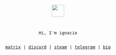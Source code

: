 <p align="center">
	<img width="40" src="https://github.githubassets.com/images/spinners/octocat-spinner-64.gif">
</p>

 </br>
<p align="center">
<samp>
Hi, I'm ignacio
</samp>
</br></br>
</p>
<samp>
<p align="center">
<a href="@igna.matrix.org">matrix</a> | <a href="https://discord.com/users/883329546517110876">discord</a> | <a href="https://steamcommunity.com/id/nulIed">steam</a> | <a href="https://t.me/SerialNumbers">telegram</a> | <a href="https://dsc.bio/language">bio</a>
</p>
